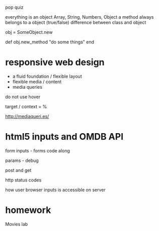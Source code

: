 pop quiz

everything is an object
Array, String, Numbers, Object
a method always belongs to a object (true/false)
difference between class and object

obj = SomeObject.new

def obj.new_method
  "do some things"
end

responsive web design
=====================

* a fluid foundation / flexible layout
* flexible media / content
* media queries

do not use hover

target / context = %

http://mediaqueri.es/


html5 inputs and OMDB API
=========================

form inputs - forms code along

params - debug

post and get

http status codes

how user browser inputs is accessible on server

homework
========

Movies lab